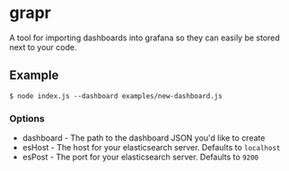 # grapr
A tool for importing dashboards into grafana so they can easily be stored next to your code.

## Example
`$ node index.js --dashboard examples/new-dashboard.js`

### Options
- dashboard - The path to the dashboard JSON you'd like to create
- esHost - The host for your elasticsearch server. Defaults to `localhost`
- esPost - The port for your elasticsearch server. Defaults to `9200`
